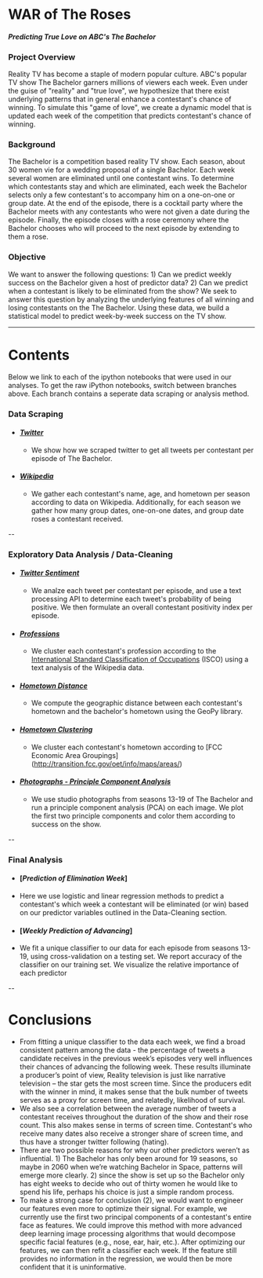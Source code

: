 # WAR of The Roses

#### *Predicting True Love on ABC's The Bachelor*

### Project Overview
Reality TV has become a staple of modern popular culture.  ABC's popular TV show The Bachelor garners millions of viewers each week.  Even under the guise of "reality" and "true love", we hypothesize that there exist underlying patterns that in general enhance a contestant's chance of winning.  To simulate this "game of love", we create a dynamic model that is updated each week of the competition that predicts contestant's chance of winning.

### Background
The Bachelor is a competition based reality TV show. Each season, about 30 women vie for a wedding proposal of a single Bachelor. Each week several women are eliminated until one contestant wins. To determine which contestants stay and which are eliminated, each week the Bachelor selects only a few contestant's to accompany him on a one-on-one or group date. At the end of the episode, there is a cocktail party where the Bachelor meets with any contestants who were not given a date during the episode. Finally, the episode closes with a rose ceremony where the Bachelor chooses who will proceed to the next episode by extending to them a rose.

### Objective
We want to answer the following questions: 1) Can we predict weekly success on the Bachelor given a host of predictor data? 2) Can we predict when a contestant is likely to be eliminated from the show? We seek to answer this question by analyzing the underlying features of all winning and losing contestants on the The Bachelor. Using these data, we build a statistical model to predict week-by-week success on the TV show.

-----
# Contents

Below we link to each of the ipython notebooks that were used in our analyses. To get the raw iPython notebooks, switch between branches above. Each branch contains a seperate data scraping or analysis method.

### Data Scraping

* #### [*Twitter*](http://kathrynheal.github.io/MR-DC-KH-Final-Project/twitter_scrape.html)
  - We show how we scraped twitter to get all tweets per contestant per episode of The Bachelor.

* #### [*Wikipedia*](http://kathrynheal.github.io/MR-DC-KH-Final-Project/wiki.html)
  - We gather each contestant's name, age, and hometown per season according to data on Wikipedia. Additionally, for each season we gather how many group dates, one-on-one dates, and group date roses a contestant received.

--
### Exploratory Data Analysis / Data-Cleaning

* #### [*Twitter Sentiment*](http://kathrynheal.github.io/MR-DC-KH-Final-Project/twitter_analysis.html)
  - We analze each tweet per contestant per episode, and use a text processing API to determine each tweet's probability of being positive. We then formulate an overall contestant positivity index per episode.

* #### [*Professions*](http://kathrynheal.github.io/MR-DC-KH-Final-Project/profession.html)
  - We cluster each contestant's profession according to the [International Standard Classification of Occupations](http://www.ilo.org/public/english/bureau/stat/isco/) (ISCO) using a text analysis of the Wikipedia data.

* #### [*Hometown Distance*](http://kathrynheal.github.io/MR-DC-KH-Final-Project/distances.html)
  - We compute the geographic distance between each contestant's hometown and the bachelor's hometown using the GeoPy library. 

* #### [*Hometown Clustering*](http://kathrynheal.github.io/MR-DC-KH-Final-Project/geocluster.html) 
  - We cluster each contestant's hometown according to [FCC Economic Area Groupings] (http://transition.fcc.gov/oet/info/maps/areas/)

* #### [*Photographs - Principle Component Analysis*](http://kathrynheal.github.io/MR-DC-KH-Final-Project/pca.html)
  - We use studio photographs from seasons 13-19 of The Bachelor and run a principle component analysis (PCA) on each image. We plot the first two principle components and color them according to success on the show.

--

### Final Analysis

* #### [*Prediction of Elimination Week*] 
 - Here we use logistic and linear regression methods to predict a contestant's which week a contestant will be eliminated (or win) based on our predictor variables outlined in the Data-Cleaning section.

* #### [*Weekly Prediction of Advancing*]
 - We fit a unique classifier to our data for each episode from seasons 13-19, using cross-validation on a testing set. We report accuracy of the classifier on our training set. We visualize the relative importance of each predictor

--
# Conclusions
 * From fitting a unique classifier to the data each week, we find a broad consistent pattern among the data - the percentage of tweets a candidate receives in the previous week’s episodes very well influences their chances of advancing the following week. These results illuminate a producer’s point of view, Reality television is just like narrative television – the star gets the most screen time. Since the producers edit with the winner in mind, it makes sense that the bulk number of tweets serves as a proxy for screen time, and relatedly, likelihood of survival.
 * We also see a correlation between the average number of tweets a contestant receives throughout the duration of the show and their rose count. This also makes sense in terms of screen time. Contestant's who receive many dates also receive a stronger share of screen time, and thus have a stronger twitter following (hating). 
 * There are two possible reasons for why our other predictors weren’t as influential. 1) The Bachelor has only been around for 19 seasons, so maybe in 2060 when we’re watching Bachelor in Space, patterns will emerge more clearly. 2) since the show is set up so the Bachelor only has eight weeks to decide who out of thirty women he would like to spend his life, perhaps his choice is just a simple random process. 
 * To make a strong case for conclusion (2), we would want to engineer our features even more to optimize their signal. For example, we currently use the first two principal components of a contestant's entire face as features. We could improve this method with more advanced deep learning image processing algorithms that would decompose specific facial features (e.g., nose, ear, hair, etc.). After optimizing our features, we can then refit a classifier each week. If the feature still provides no information in the regression, we would then be more confident that it is uninformative.



